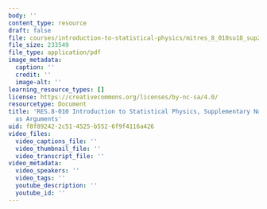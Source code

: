 ```yaml
---
body: ''
content_type: resource
draft: false
file: courses/introduction-to-statistical-physics/mitres_8_010su18_sup2.pdf
file_size: 233549
file_type: application/pdf
image_metadata:
  caption: ''
  credit: ''
  image-alt: ''
learning_resource_types: []
license: https://creativecommons.org/licenses/by-nc-sa/4.0/
resourcetype: Document
title: 'RES.8-010 Introduction to Statistical Physics, Supplementary Notes 2: Derivations
  as Arguments'
uid: f8f89242-2c51-4525-b552-6f9f4116a426
video_files:
  video_captions_file: ''
  video_thumbnail_file: ''
  video_transcript_file: ''
video_metadata:
  video_speakers: ''
  video_tags: ''
  youtube_description: ''
  youtube_id: ''
---
```

